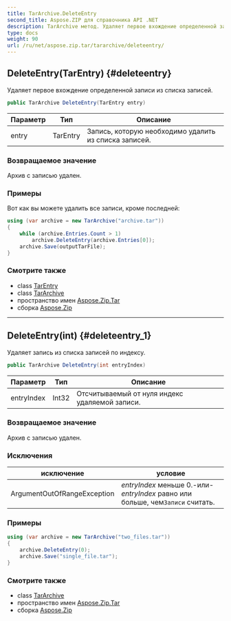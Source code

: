 ```yaml
---
title: TarArchive.DeleteEntry
second_title: Aspose.ZIP для справочника API .NET
description: TarArchive метод. Удаляет первое вхождение определенной записи из списка записей.
type: docs
weight: 90
url: /ru/net/aspose.zip.tar/tararchive/deleteentry/
---
```

## DeleteEntry(TarEntry) {#deleteentry}

Удаляет первое вхождение определенной записи из списка записей.

```csharp
public TarArchive DeleteEntry(TarEntry entry)
```

| Параметр | Тип | Описание |
| --- | --- | --- |
| entry | TarEntry | Запись, которую необходимо удалить из списка записей. |

### Возвращаемое значение

Архив с записью удален.

### Примеры

Вот как вы можете удалить все записи, кроме последней:

```csharp
using (var archive = new TarArchive("archive.tar"))
{
    while (archive.Entries.Count > 1)
        archive.DeleteEntry(archive.Entries[0]);
    archive.Save(outputTarFile);
}
```

### Смотрите также

* class [TarEntry](../../tarentry/)
* class [TarArchive](../)
* пространство имен [Aspose.Zip.Tar](../../tararchive/)
* сборка [Aspose.Zip](../../../)

---

## DeleteEntry(int) {#deleteentry_1}

Удаляет запись из списка записей по индексу.

```csharp
public TarArchive DeleteEntry(int entryIndex)
```

| Параметр | Тип | Описание |
| --- | --- | --- |
| entryIndex | Int32 | Отсчитываемый от нуля индекс удаляемой записи. |

### Возвращаемое значение

Архив с записью удален.

### Исключения

| исключение | условие |
| --- | --- |
| ArgumentOutOfRangeException | *entryIndex* меньше 0.-или-*entryIndex* равно или больше, чем`Записи` считать. |

### Примеры

```csharp
using (var archive = new TarArchive("two_files.tar"))
{
    archive.DeleteEntry(0);
    archive.Save("single_file.tar");
}
```

### Смотрите также

* class [TarArchive](../)
* пространство имен [Aspose.Zip.Tar](../../tararchive/)
* сборка [Aspose.Zip](../../../)


